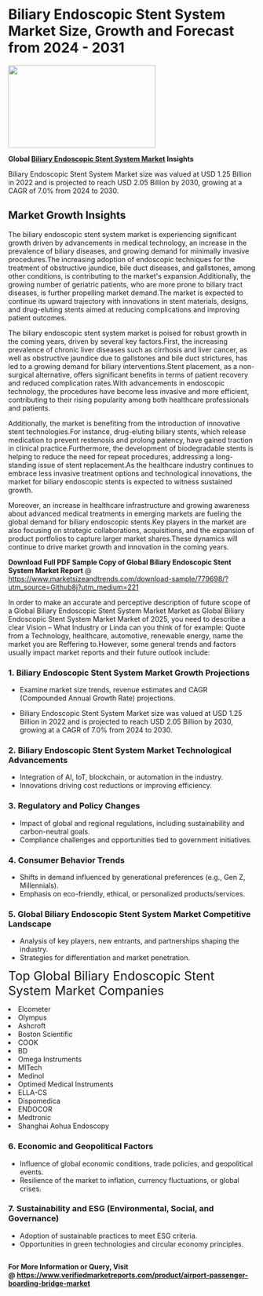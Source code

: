 <H1>Biliary Endoscopic Stent System Market Size, Growth and Forecast from 2024 - 2031</H1><img class="aligncenter size-medium wp-image-584254" src="https://thirdeyenews.in/wp-content/uploads/2024/09/Global-Market-Research-300x168.jpeg" alt="" width="300" height="168" /><p><strong>Global&nbsp;<a href="https://www.marketsizeandtrends.com/download-sample/779698/?utm_source=Github8j?utm_medium=221">Biliary Endoscopic Stent System Market</a> Insights</strong></p><p>Biliary Endoscopic Stent System Market size was valued at USD 1.25 Billion in 2022 and is projected to reach USD 2.05 Billion by 2030, growing at a CAGR of 7.0% from 2024 to 2030.</p><p><h2>Market Growth Insights</h2> <p>The biliary endoscopic stent system market is experiencing significant growth driven by advancements in medical technology, an increase in the prevalence of biliary diseases, and growing demand for minimally invasive procedures.The increasing adoption of endoscopic techniques for the treatment of obstructive jaundice, bile duct diseases, and gallstones, among other conditions, is contributing to the market's expansion.Additionally, the growing number of geriatric patients, who are more prone to biliary tract diseases, is further propelling market demand.The market is expected to continue its upward trajectory with innovations in stent materials, designs, and drug-eluting stents aimed at reducing complications and improving patient outcomes.</p> <p>The biliary endoscopic stent system market is poised for robust growth in the coming years, driven by several key factors.First, the increasing prevalence of chronic liver diseases such as cirrhosis and liver cancer, as well as obstructive jaundice due to gallstones and bile duct strictures, has led to a growing demand for biliary interventions.Stent placement, as a non-surgical alternative, offers significant benefits in terms of patient recovery and reduced complication rates.With advancements in endoscopic technology, the procedures have become less invasive and more efficient, contributing to their rising popularity among both healthcare professionals and patients.</p> <p>Additionally, the market is benefiting from the introduction of innovative stent technologies.For instance, drug-eluting biliary stents, which release medication to prevent restenosis and prolong patency, have gained traction in clinical practice.Furthermore, the development of biodegradable stents is helping to reduce the need for repeat procedures, addressing a long-standing issue of stent replacement.As the healthcare industry continues to embrace less invasive treatment options and technological innovations, the market for biliary endoscopic stents is expected to witness sustained growth.</p> <p>Moreover, an increase in healthcare infrastructure and growing awareness about advanced medical treatments in emerging markets are fueling the global demand for biliary endoscopic stents.Key players in the market are also focusing on strategic collaborations, acquisitions, and the expansion of product portfolios to capture larger market shares.These dynamics will continue to drive market growth and innovation in the coming years.</p> <p><span class=""><strong>Download Full PDF Sample Copy of Global Biliary Endoscopic Stent System Market Report</strong> @ <a href="https://www.marketsizeandtrends.com/download-sample/779698/?utm_source=Github8j?utm_medium=221" target="_blank">https://www.marketsizeandtrends.com/download-sample/779698/?utm_source=Github8j?utm_medium=221</a></span></p><p>In order to make an accurate and perceptive description of future scope of a Global&nbsp;Biliary Endoscopic Stent System Market Market as Global&nbsp;Biliary Endoscopic Stent System Market Market of 2025, you need to describe a clear Vision &ndash; What Industry or Linda can you think of for example: Quote from a Technology, healthcare, automotive, renewable energy, name the market you are Reffering to.However, some general trends and factors usually impact market reports and their future outlook include:</p><h3>1.&nbsp;<strong>Biliary Endoscopic Stent System Market Growth Projections</strong></h3><ul><li>Examine market size trends, revenue estimates and CAGR (Compounded Annual Growth Rate) projections.</li><li><p>Biliary Endoscopic Stent System Market size was valued at USD 1.25 Billion in 2022 and is projected to reach USD 2.05 Billion by 2030, growing at a CAGR of 7.0% from 2024 to 2030.</p></li></ul><h3>2.&nbsp;<strong>Biliary Endoscopic Stent System Market Technological Advancements</strong></h3><ul><li>Integration of AI, IoT, blockchain, or automation in the industry.</li><li>Innovations driving cost reductions or improving efficiency.</li></ul><h3>3.&nbsp;<strong>Regulatory and Policy Changes</strong></h3><ul><li>Impact of global and regional regulations, including sustainability and carbon-neutral goals.</li><li>Compliance challenges and opportunities tied to government initiatives.</li></ul><h3>4.&nbsp;<strong>Consumer Behavior Trends</strong></h3><ul><li>Shifts in demand influenced by generational preferences (e.g., Gen Z, Millennials).</li><li>Emphasis on eco-friendly, ethical, or personalized products/services.</li></ul><h3>5.&nbsp;<strong>Global Biliary Endoscopic Stent System Market Competitive Landscape</strong></h3><ul><li>Analysis of key players, new entrants, and partnerships shaping the industry.</li><li>Strategies for differentiation and market penetration.</li></ul><p data-pm-slice="1 1 []"><span style="color: inherit; font-family: inherit; font-size: 25px;">Top Global Biliary Endoscopic Stent System Market Companies</span></p><div class="" data-test-id=""><p><li>Elcometer</li><li> Olympus</li><li> Ashcroft</li><li> Boston Scientific</li><li> COOK</li><li> BD</li><li> Omega Instruments</li><li> MITech</li><li> Medinol</li><li> Optimed Medical Instruments</li><li> ELLA-CS</li><li> Dispomedica</li><li> ENDOCOR</li><li> Medtronic</li><li> Shanghai Aohua Endoscopy</li></p></div><h3>6.&nbsp;<strong>Economic and Geopolitical Factors</strong></h3><ul><li>Influence of global economic conditions, trade policies, and geopolitical events.</li><li>Resilience of the market to inflation, currency fluctuations, or global crises.</li></ul><h3>7.&nbsp;<strong>Sustainability and ESG (Environmental, Social, and Governance)</strong></h3><ul><li>Adoption of sustainable practices to meet ESG criteria.</li><li>Opportunities in green technologies and circular economy principles.</li></ul><h2><strong style="font-size: 14px;">For More Information or Query, Visit @&nbsp;</strong><a style="background-color: #ffffff; font-size: 14px;" href="https://www.marketsizeandtrends.com/report/biliary-endoscopic-stent-system-market/" target="_blank">https://www.verifiedmarketreports.com/product/airport-passenger-boarding-bridge-market</a></h2>